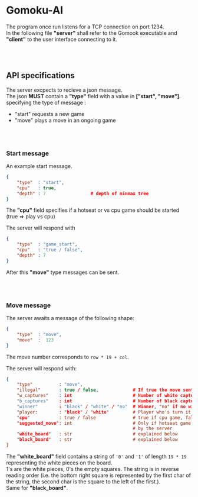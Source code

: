 # Gomoku-AI

The program once run listens for a TCP connection on port 1234.   
In the following file **"server"** shall refer to the Gomook executable and **"client"** to the user interface connecting to it.

<br></br>
## **API specifications**
The server excpects to recieve a json message.   
The json **MUST** contain a **"type"** field with a value in **["start", "move"]**.   specifying the type of message :
- "start" requests a new game
- "move"  plays a move in an ongoing game


<br></br>
### **Start message**
An example start message.
```json
{
	"type"	: "start",
	"cpu"	: true,
	"depth"	: 7 				# depth of minmax tree
}
```
The **"cpu"** field specifies if a hotseat or vs cpu game should be started (true =>  play vs cpu)

The server will respond with
```json
{
	"type"	: "game_start",
	"cpu"	: "true / false",
	"depth"	: 7 				
}
```
After this **"move"** type messages can be sent.

<br></br>
###	**Move message**
The server awaits a message of the following shape:
```json
{
	"type"	: "move",
	"move"	:  123
}
```
The move number corresponds to `row * 19 + col`.

The server will respond with:
```json
{
	"type"			: "move",
	"illegal"		: true / false,				# If true the move sent was illegal and was ignored
	"w_captures"	: int						# Number of white captures [1-5]
	"b_captures"	: int						# Number of black captures [1-5]
	"winner"		: "black" / "white" / "no"	# Winner, "no" if no winner
	"player:		: "black" / "white"			# Player who's turn it is
	"cpu"			: true / false				# true if cpu game, false if hotseat game
	"suggested_move": int						# Only if hotseat game, the move suggested
												# by the server
	"white_board"	: str						# explained below
	"black_board"	: str						# explained below
}
```

The **"white_board"** field contains a string of `'0'` and `'1'` of length `19 * 19` representing the white pieces on the board.   
1's are the white pieces, 0's the empty squares. The string is in reverse reading order (i.e. the bottom right square is represented by the first char of the string, the second char is the square to the left of the first.).   
Same for **"black_board"**.
